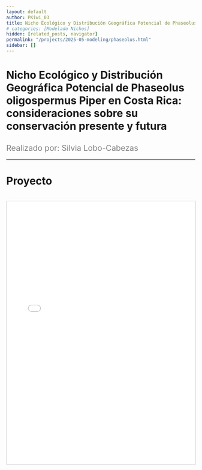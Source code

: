 ```yaml
---
layout: default
author: PKiwi_03
title: Nicho Ecológico y Distribución Geográfica Potencial de Phaseolus oligospermus Piper en Costa Rica; consideraciones sobre su conservación presente y futura
# categories: [Modelado Nichos]
hidden: [related_posts, navigator]
permalink: "/projects/2025-05-modeling/phaseolus.html"
sidebar: []
---
```


# Nicho Ecológico y Distribución Geográfica Potencial de Phaseolus oligospermus Piper en Costa Rica: consideraciones sobre su conservación presente y futura

<h2 style="color: gray; font-weight: normal;">
Realizado por: Silvia Lobo-Cabezas
</h2>

---

# Proyecto
<br>

<iframe 
    src="/assets/pdf/2024-10-r/2025-06-modeling/silvia_lobo.pdf" 
    width="100%" 
    height="700" 
    style="border: 1px solid #ccc;"
></iframe>